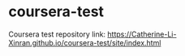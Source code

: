 # coursera-test
Coursera test repository
link:
https://Catherine-Li-Xinran.github.io/coursera-test/site/index.html
